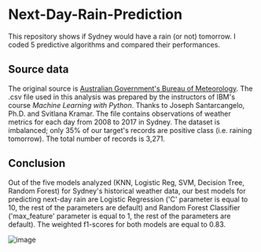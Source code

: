# Next-Day-Rain-Prediction
This repository shows if Sydney would have a rain (or not) tomorrow. I coded 5 predictive algorithms and compared their performances. 

## Source data
The original source is [Australian Government's Bureau of Meteorology](http://www.bom.gov.au/climate/dwo/?utm_medium=Exinfluencer&utm_source=Exinfluencer&utm_content=000026UJ&utm_term=10006555&utm_id=NA-SkillsNetwork-Channel-SkillsNetworkCoursesIBMDeveloperSkillsNetworkML0101ENSkillsNetwork20718538-2022-01-01). The .csv file used in this analysis was prepared by the instructors of IBM's course _Machine Learning with Python_. Thanks to Joseph Santarcangelo, Ph.D. and Svitlana Kramar. The file contains observations of weather metrics for each day from 2008 to 2017 in Sydney. The dataset is imbalanced; only 35% of our target's records are positive class (i.e. raining tomorrow). The total number of records is 3,271. 

## Conclusion
Out of the five models analyzed (KNN, Logistic Reg, SVM, Decision Tree, Random Forest) for Sydney's historical weather data, our best models for predicting next-day rain are Logistic Regression ('C' parameter is equal to 10, the rest of the parameters are default) and Random Forest Classifier ('max_feature' parameter is equal to 1, the rest of the parameters are default). The weighted f1-scores for both models are equal to 0.83. 

![image](https://github.com/marvin-rubia/Next-Day-Rain-Prediction/assets/140475770/f00cfc85-72be-4691-86d2-eb9eab30b518)
